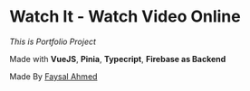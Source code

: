 # Watch It - Watch Video Online

_This is Portfolio Project_

Made with **VueJS**, **Pinia**, **Typecript**, **Firebase as Backend**

Made By [Faysal Ahmed](https://github.com/faysal146)
